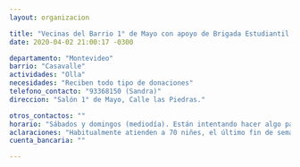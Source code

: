 ```yaml
---
layout: organizacion

title: "Vecinas del Barrio 1° de Mayo con apoyo de Brigada Estudiantil."
date: 2020-04-02 21:00:17 -0300

departamento: "Montevideo"
barrio: "Casavalle"
actividades: "Olla"
necesidades: "Reciben todo tipo de donaciones"
telefono_contacto: "93368150 (Sandra)"
direccion: "Salón 1° de Mayo, Calle las Piedras."

otros_contactos: ""
horario: "Sábados y domingos (mediodía). Están intentando hacer algo para la merienda de los domingos."
aclaraciones: "Habitualmente atienden a 70 niñes, el último fin de semana  fueron 130 niñes y 2 adultos. Se da una vianda, botella de leche y pan. Las familias deben llevar un tupper. De recibir alguna donación, harían una merienda entre semana."
cuenta_bancaria: ""

---
```

